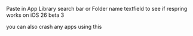 Paste in App Library search bar or Folder name textfield to see if respring works on iOS 26 beta 3

you can also crash any apps using this
